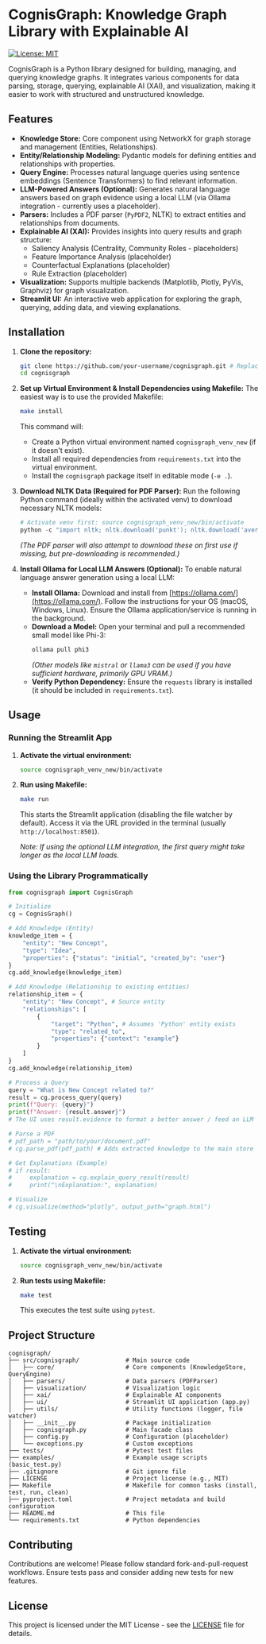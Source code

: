 # CognisGraph: Knowledge Graph Library with Explainable AI

[![License: MIT](https://img.shields.io/badge/License-MIT-yellow.svg)](https://opensource.org/licenses/MIT)

CognisGraph is a Python library designed for building, managing, and querying knowledge graphs. It integrates various components for data parsing, storage, querying, explainable AI (XAI), and visualization, making it easier to work with structured and unstructured knowledge.

## Features

*   **Knowledge Store:** Core component using NetworkX for graph storage and management (Entities, Relationships).
*   **Entity/Relationship Modeling:** Pydantic models for defining entities and relationships with properties.
*   **Query Engine:** Processes natural language queries using sentence embeddings (Sentence Transformers) to find relevant information.
*   **LLM-Powered Answers (Optional):** Generates natural language answers based on graph evidence using a local LLM (via Ollama integration - currently uses a placeholder).
*   **Parsers:** Includes a PDF parser (`PyPDF2`, NLTK) to extract entities and relationships from documents.
*   **Explainable AI (XAI):** Provides insights into query results and graph structure:
    *   Saliency Analysis (Centrality, Community Roles - placeholders)
    *   Feature Importance Analysis (placeholder)
    *   Counterfactual Explanations (placeholder)
    *   Rule Extraction (placeholder)
*   **Visualization:** Supports multiple backends (Matplotlib, Plotly, PyVis, Graphviz) for graph visualization.
*   **Streamlit UI:** An interactive web application for exploring the graph, querying, adding data, and viewing explanations.

## Installation

1.  **Clone the repository:**
    ```bash
    git clone https://github.com/your-username/cognisgraph.git # Replace with your repo URL
    cd cognisgraph
    ```

2.  **Set up Virtual Environment & Install Dependencies using Makefile:**
    The easiest way is to use the provided Makefile:
    ```bash
    make install
    ```
    This command will:
    *   Create a Python virtual environment named `cognisgraph_venv_new` (if it doesn't exist).
    *   Install all required dependencies from `requirements.txt` into the virtual environment.
    *   Install the `cognisgraph` package itself in editable mode (`-e .`).

3.  **Download NLTK Data (Required for PDF Parser):**
    Run the following Python command (ideally within the activated venv) to download necessary NLTK models:
    ```python
    # Activate venv first: source cognisgraph_venv_new/bin/activate 
    python -c "import nltk; nltk.download('punkt'); nltk.download('averaged_perceptron_tagger'); nltk.download('maxent_ne_chunker'); nltk.download('words'); nltk.download('punkt_tab'); nltk.download('averaged_perceptron_tagger_eng'); nltk.download('maxent_ne_chunker_tab')" 
    ```
    *(The PDF parser will also attempt to download these on first use if missing, but pre-downloading is recommended.)*

4.  **Install Ollama for Local LLM Answers (Optional):**
    To enable natural language answer generation using a local LLM:
    *   **Install Ollama:** Download and install from [https://ollama.com/](https://ollama.com/). Follow the instructions for your OS (macOS, Windows, Linux). Ensure the Ollama application/service is running in the background.
    *   **Download a Model:** Open your terminal and pull a recommended small model like Phi-3:
        ```bash
        ollama pull phi3
        ```
        *(Other models like `mistral` or `llama3` can be used if you have sufficient hardware, primarily GPU VRAM.)*
    *   **Verify Python Dependency:** Ensure the `requests` library is installed (it should be included in `requirements.txt`).

## Usage

### Running the Streamlit App

1.  **Activate the virtual environment:**
    ```bash
    source cognisgraph_venv_new/bin/activate
    ```
2.  **Run using Makefile:**
    ```bash
    make run
    ```
    This starts the Streamlit application (disabling the file watcher by default). Access it via the URL provided in the terminal (usually `http://localhost:8501`).

    *Note: If using the optional LLM integration, the first query might take longer as the local LLM loads.* 

### Using the Library Programmatically

```python
from cognisgraph import CognisGraph

# Initialize
cg = CognisGraph()

# Add Knowledge (Entity)
knowledge_item = {
    "entity": "New Concept",
    "type": "Idea",
    "properties": {"status": "initial", "created_by": "user"}
}
cg.add_knowledge(knowledge_item)

# Add Knowledge (Relationship to existing entities)
relationship_item = {
    "entity": "New Concept", # Source entity
    "relationships": [
        {
            "target": "Python", # Assumes 'Python' entity exists
            "type": "related_to",
            "properties": {"context": "example"}
        }
    ]
}
cg.add_knowledge(relationship_item)

# Process a Query
query = "What is New Concept related to?"
result = cg.process_query(query)
print(f"Query: {query}")
print(f"Answer: {result.answer}") 
# The UI uses result.evidence to format a better answer / feed an LLM

# Parse a PDF
# pdf_path = "path/to/your/document.pdf"
# cg.parse_pdf(pdf_path) # Adds extracted knowledge to the main store

# Get Explanations (Example)
# if result:
#     explanation = cg.explain_query_result(result)
#     print("\nExplanation:", explanation)

# Visualize 
# cg.visualize(method="plotly", output_path="graph.html")
```

## Testing

1.  **Activate the virtual environment:**
    ```bash
    source cognisgraph_venv_new/bin/activate
    ```
2.  **Run tests using Makefile:**
    ```bash
    make test 
    ```
    This executes the test suite using `pytest`.

## Project Structure

```
cognisgraph/
├── src/cognisgraph/             # Main source code
│   ├── core/                    # Core components (KnowledgeStore, QueryEngine)
│   ├── parsers/                 # Data parsers (PDFParser)
│   ├── visualization/           # Visualization logic
│   ├── xai/                     # Explainable AI components
│   ├── ui/                      # Streamlit UI application (app.py)
│   ├── utils/                   # Utility functions (logger, file watcher)
│   ├── __init__.py              # Package initialization
│   ├── cognisgraph.py           # Main facade class
│   ├── config.py                # Configuration (placeholder)
│   └── exceptions.py            # Custom exceptions
├── tests/                       # Pytest test files
├── examples/                    # Example usage scripts (basic_test.py)
├── .gitignore                   # Git ignore file
├── LICENSE                      # Project license (e.g., MIT)
├── Makefile                     # Makefile for common tasks (install, test, run, clean)
├── pyproject.toml               # Project metadata and build configuration
├── README.md                    # This file
└── requirements.txt             # Python dependencies
```

## Contributing

Contributions are welcome! Please follow standard fork-and-pull-request workflows. Ensure tests pass and consider adding new tests for new features.

## License

This project is licensed under the MIT License - see the [LICENSE](LICENSE) file for details. 